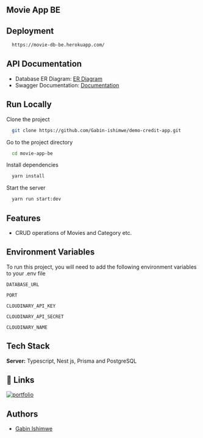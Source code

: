 ## Movie App BE
## Deployment


```bash
  https://movie-db-be.herokuapp.com/
```


## API Documentation
- Database ER Diagram: [ER Diagram](https://lucid.app/lucidchart/deda732d-7324-4b81-9dc6-bc21ed9529e9/edit?viewport_loc=143%2C40%2C1449%2C717%2C0_0&invitationId=inv_c3bdf92c-7a03-4d35-ba9b-7090b5eaee25)
- Swagger Documentation: [Documentation](https://movie-db-be.herokuapp.com/api)


## Run Locally

Clone the project

```bash
  git clone https://github.com/Gabin-ishimwe/demo-credit-app.git
```

Go to the project directory

```bash
  cd movie-app-be
```

Install dependencies

```bash
  yarn install
```

Start the server

```bash
  yarn run start:dev
```


## Features

- CRUD operations of Movies and Category etc.


## Environment Variables

To run this project, you will need to add the following environment variables to your .env file

`DATABASE_URL`

`PORT`

`CLOUDINARY_API_KEY`

`CLOUDINARY_API_SECRET`

`CLOUDINARY_NAME`


## Tech Stack

**Server:** Typescript, Nest js, Prisma and PostgreSQL


## 🔗 Links
[![portfolio](https://img.shields.io/badge/my_portfolio-000?style=for-the-badge&logo=ko-fi&logoColor=white)](https://gabin-portfolio.vercel.app/)



## Authors

- [Gabin Ishimwe](https://github.com/Gabin-ishimwe)




